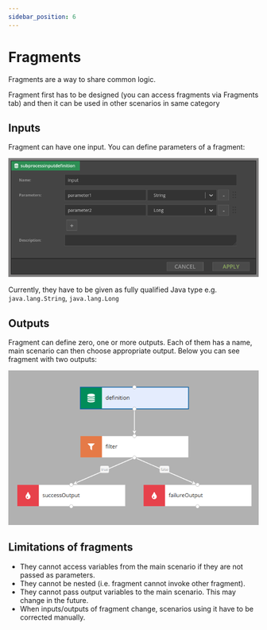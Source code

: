 ```yaml
---
sidebar_position: 6
---
```


# Fragments

Fragments are a way to share common logic. 

Fragment first has to be designed (you can access fragments via Fragments tab) and then it can be used in other scenarios in same category

## Inputs
Fragment can have one input. You can define parameters of a fragment:

![fragment input](img/fragment_input.png)

Currently, they have to be given as fully qualified Java type e.g. `java.lang.String`, `java.lang.Long`

## Outputs
Fragment can define zero, one or more outputs. Each of them has a name, main scenario can then choose appropriate output. Below you can see fragment with two outputs:

![fragment output](img/fragment_output.png)

## Limitations of fragments
- They cannot access variables from the main scenario if they are not passed as parameters.
- They cannot be nested (i.e. fragment cannot invoke other fragment).
- They cannot pass output variables to the main scenario. This may change in the future.
- When inputs/outputs of fragment change, scenarios using it have to be corrected manually.

